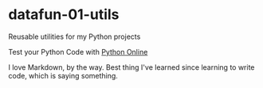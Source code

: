 # datafun-01-utils
Reusable utilities for my Python projects

Test your Python Code with [Python Online](https://www.online-python.com)

I love Markdown, by the way. Best thing I've learned since learning to write code, which is saying something.
